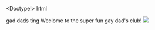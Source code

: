 <Doctype!> html
<head>
gad dads ting
</head>
<body>
Weclome to the super fun gay dad's club!
<img src='images/rowan.jpg'>


